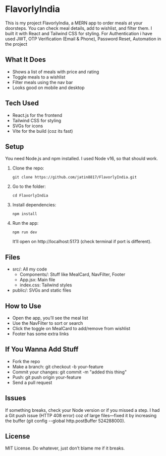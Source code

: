 # FlavorlyIndia

This is my project FlavorlyIndia, a MERN app to order meals at your doorsteps. You can check meal details, add to wishlist, and filter them. I built it with React and Tailwind CSS for styling.
For Authentication i have used JWT, OTP Verification (Email & Phone), Password Reset, Automation in the project

## What It Does
- Shows a list of meals with price and rating
- Toggle meals to a wishlist
- Filter meals using the nav bar
- Looks good on mobile and desktop

## Tech Used
- React.js for the frontend
- Tailwind CSS for styling
- SVGs for icons
- Vite for the build (coz its fast)

## Setup
You need Node.js and npm installed. I used Node v16, so that should work.

1. Clone the repo:  
   ```
   git clone https://github.com/jatin8817/FlavorlyIndia.git
   ```

2. Go to the folder:  
   ```
   cd FlavorlyIndia
   ```

3. Install dependencies:  
   ```
   npm install
   ```

4. Run the app:  
   ```
   npm run dev
   ```
   It’ll open on http://localhost:5173 (check terminal if port is different).

## Files
- src/: All my code
  - Components/: Stuff like MealCard, NavFilter, Footer
  - App.jsx: Main file
  - index.css: Tailwind styles
- public/: SVGs and static files

## How to Use
- Open the app, you’ll see the meal list
- Use the NavFilter to sort or search
- Click the toggle on MealCard to add/remove from wishlist
- Footer has some extra links

## If You Wanna Add Stuff
- Fork the repo
- Make a branch: git checkout -b your-feature
- Commit your changes: git commit -m "added this thing"
- Push: git push origin your-feature
- Send a pull request

## Issues
If something breaks, check your Node version or if you missed a step. I had a Git push issue (HTTP 408 error) coz of large files—fixed it by increasing the buffer (git config --global http.postBuffer 524288000).

## License
MIT License. Do whatever, just don’t blame me if it breaks.